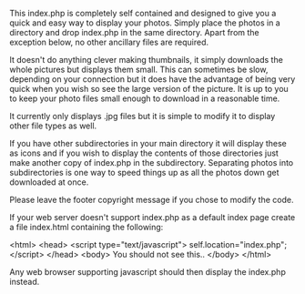 This index.php is completely self contained and designed to give you a quick and easy way to display your photos. Simply place the photos in a directory and drop index.php in the same directory. Apart from the exception below, no other ancillary files are required.

It doesn't do anything clever making thumbnails, it simply downloads the whole pictures but displays them small. This can sometimes be slow, depending on your connection but it does have the advantage of being very quick when you wish so see the large version of the picture. It is up to you to keep your photo files small enough to download in a reasonable time.

It currently only displays .jpg files but it is simple to modify it to display other file types as well.

If you have other subdirectories in your main directory it will display these as icons and if you wish to display the contents of those directories just make another copy of index.php in the subdirectory. Separating photos into subdirectories is one way to speed things up as all the photos down get downloaded at once.

Please leave the footer copyright message if you chose to modify the code.

If your web server doesn't support index.php as a default index page create a file index.html containing the following:

&lt;html&gt;
&lt;head&gt;
&lt;script type="text/javascript"&gt;
  self.location="index.php";
&lt;/script&gt;
&lt;/head&gt;
&lt;body&gt;
 You should not see this..
&lt;/body&gt;
&lt;/html&gt;

Any web browser supporting javascript should then display the index.php instead.
